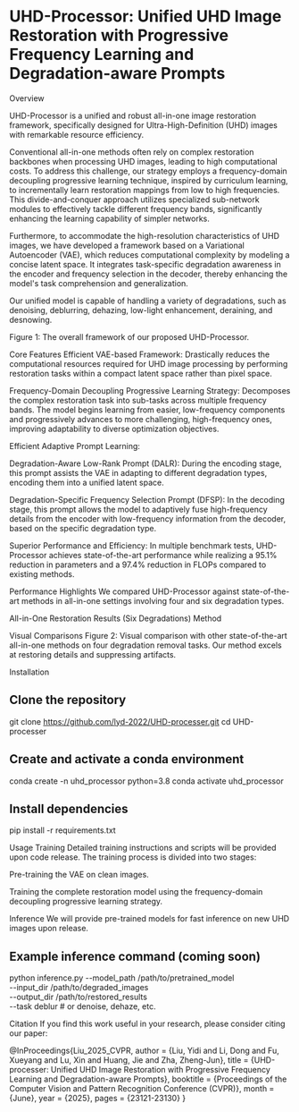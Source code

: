 # UHD-Processor: Unified UHD Image Restoration with Progressive Frequency Learning and Degradation-aware Prompts
Overview

UHD-Processor is a unified and robust all-in-one image restoration framework, specifically designed for Ultra-High-Definition (UHD) images with remarkable resource efficiency.

Conventional all-in-one methods often rely on complex restoration backbones when processing UHD images, leading to high computational costs. To address this challenge, our strategy employs a frequency-domain decoupling progressive learning technique, inspired by curriculum learning, to incrementally learn restoration mappings from low to high frequencies. This divide-and-conquer approach utilizes specialized sub-network modules to effectively tackle different frequency bands, significantly enhancing the learning capability of simpler networks.

Furthermore, to accommodate the high-resolution characteristics of UHD images, we have developed a framework based on a Variational Autoencoder (VAE), which reduces computational complexity by modeling a concise latent space. It integrates task-specific degradation awareness in the encoder and frequency selection in the decoder, thereby enhancing the model's task comprehension and generalization.

Our unified model is capable of handling a variety of degradations, such as denoising, deblurring, dehazing, low-light enhancement, deraining, and desnowing.

Figure 1: The overall framework of our proposed UHD-Processor.

Core Features
Efficient VAE-based Framework: Drastically reduces the computational resources required for UHD image processing by performing restoration tasks within a compact latent space rather than pixel space.

Frequency-Domain Decoupling Progressive Learning Strategy: Decomposes the complex restoration task into sub-tasks across multiple frequency bands. The model begins learning from easier, low-frequency components and progressively advances to more challenging, high-frequency ones, improving adaptability to diverse optimization objectives.

Efficient Adaptive Prompt Learning:

Degradation-Aware Low-Rank Prompt (DALR): During the encoding stage, this prompt assists the VAE in adapting to different degradation types, encoding them into a unified latent space.

Degradation-Specific Frequency Selection Prompt (DFSP): In the decoding stage, this prompt allows the model to adaptively fuse high-frequency details from the encoder with low-frequency information from the decoder, based on the specific degradation type.

Superior Performance and Efficiency: In multiple benchmark tests, UHD-Processor achieves state-of-the-art performance while realizing a 95.1% reduction in parameters and a 97.4% reduction in FLOPs compared to existing methods.

Performance Highlights
We compared UHD-Processor against state-of-the-art methods in all-in-one settings involving four and six degradation types.

All-in-One Restoration Results (Six Degradations)
Method


Visual Comparisons
Figure 2: Visual comparison with other state-of-the-art all-in-one methods on four degradation removal tasks. Our method excels at restoring details and suppressing artifacts.

Installation
## Clone the repository
git clone https://github.com/lyd-2022/UHD-processer.git
cd UHD-processer

## Create and activate a conda environment
conda create -n uhd_processor python=3.8
conda activate uhd_processor

## Install dependencies
pip install -r requirements.txt

Usage
Training
Detailed training instructions and scripts will be provided upon code release. The training process is divided into two stages:

Pre-training the VAE on clean images.

Training the complete restoration model using the frequency-domain decoupling progressive learning strategy.

Inference
We will provide pre-trained models for fast inference on new UHD images upon release.

## Example inference command (coming soon)
python inference.py --model_path /path/to/pretrained_model \
                    --input_dir /path/to/degraded_images \
                    --output_dir /path/to/restored_results \
                    --task deblur # or denoise, dehaze, etc.

Citation
If you find this work useful in your research, please consider citing our paper:

@InProceedings{Liu_2025_CVPR,
    author    = {Liu, Yidi and Li, Dong and Fu, Xueyang and Lu, Xin and Huang, Jie and Zha, Zheng-Jun},
    title     = {UHD-processer: Unified UHD Image Restoration with Progressive Frequency Learning and Degradation-aware Prompts},
    booktitle = {Proceedings of the Computer Vision and Pattern Recognition Conference (CVPR)},
    month     = {June},
    year      = {2025},
    pages     = {23121-23130}
}
